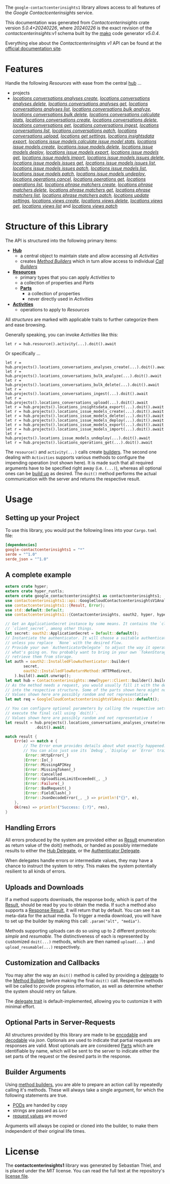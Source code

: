 <!---
DO NOT EDIT !
This file was generated automatically from 'src/generator/templates/api/README.md.mako'
DO NOT EDIT !
-->
The `google-contactcenterinsights1` library allows access to all features of the *Google Contactcenterinsights* service.

This documentation was generated from *Contactcenterinsights* crate version *5.0.4+20240226*, where *20240226* is the exact revision of the *contactcenterinsights:v1* schema built by the [mako](http://www.makotemplates.org/) code generator *v5.0.4*.

Everything else about the *Contactcenterinsights* *v1* API can be found at the
[official documentation site](https://cloud.google.com/contact-center/insights/docs).
# Features

Handle the following *Resources* with ease from the central [hub](https://docs.rs/google-contactcenterinsights1/5.0.4+20240226/google_contactcenterinsights1/Contactcenterinsights) ... 

* projects
 * [*locations conversations analyses create*](https://docs.rs/google-contactcenterinsights1/5.0.4+20240226/google_contactcenterinsights1/api::ProjectLocationConversationAnalysisCreateCall), [*locations conversations analyses delete*](https://docs.rs/google-contactcenterinsights1/5.0.4+20240226/google_contactcenterinsights1/api::ProjectLocationConversationAnalysisDeleteCall), [*locations conversations analyses get*](https://docs.rs/google-contactcenterinsights1/5.0.4+20240226/google_contactcenterinsights1/api::ProjectLocationConversationAnalysisGetCall), [*locations conversations analyses list*](https://docs.rs/google-contactcenterinsights1/5.0.4+20240226/google_contactcenterinsights1/api::ProjectLocationConversationAnalysisListCall), [*locations conversations bulk analyze*](https://docs.rs/google-contactcenterinsights1/5.0.4+20240226/google_contactcenterinsights1/api::ProjectLocationConversationBulkAnalyzeCall), [*locations conversations bulk delete*](https://docs.rs/google-contactcenterinsights1/5.0.4+20240226/google_contactcenterinsights1/api::ProjectLocationConversationBulkDeleteCall), [*locations conversations calculate stats*](https://docs.rs/google-contactcenterinsights1/5.0.4+20240226/google_contactcenterinsights1/api::ProjectLocationConversationCalculateStatCall), [*locations conversations create*](https://docs.rs/google-contactcenterinsights1/5.0.4+20240226/google_contactcenterinsights1/api::ProjectLocationConversationCreateCall), [*locations conversations delete*](https://docs.rs/google-contactcenterinsights1/5.0.4+20240226/google_contactcenterinsights1/api::ProjectLocationConversationDeleteCall), [*locations conversations get*](https://docs.rs/google-contactcenterinsights1/5.0.4+20240226/google_contactcenterinsights1/api::ProjectLocationConversationGetCall), [*locations conversations ingest*](https://docs.rs/google-contactcenterinsights1/5.0.4+20240226/google_contactcenterinsights1/api::ProjectLocationConversationIngestCall), [*locations conversations list*](https://docs.rs/google-contactcenterinsights1/5.0.4+20240226/google_contactcenterinsights1/api::ProjectLocationConversationListCall), [*locations conversations patch*](https://docs.rs/google-contactcenterinsights1/5.0.4+20240226/google_contactcenterinsights1/api::ProjectLocationConversationPatchCall), [*locations conversations upload*](https://docs.rs/google-contactcenterinsights1/5.0.4+20240226/google_contactcenterinsights1/api::ProjectLocationConversationUploadCall), [*locations get settings*](https://docs.rs/google-contactcenterinsights1/5.0.4+20240226/google_contactcenterinsights1/api::ProjectLocationGetSettingCall), [*locations insightsdata export*](https://docs.rs/google-contactcenterinsights1/5.0.4+20240226/google_contactcenterinsights1/api::ProjectLocationInsightsdataExportCall), [*locations issue models calculate issue model stats*](https://docs.rs/google-contactcenterinsights1/5.0.4+20240226/google_contactcenterinsights1/api::ProjectLocationIssueModelCalculateIssueModelStatCall), [*locations issue models create*](https://docs.rs/google-contactcenterinsights1/5.0.4+20240226/google_contactcenterinsights1/api::ProjectLocationIssueModelCreateCall), [*locations issue models delete*](https://docs.rs/google-contactcenterinsights1/5.0.4+20240226/google_contactcenterinsights1/api::ProjectLocationIssueModelDeleteCall), [*locations issue models deploy*](https://docs.rs/google-contactcenterinsights1/5.0.4+20240226/google_contactcenterinsights1/api::ProjectLocationIssueModelDeployCall), [*locations issue models export*](https://docs.rs/google-contactcenterinsights1/5.0.4+20240226/google_contactcenterinsights1/api::ProjectLocationIssueModelExportCall), [*locations issue models get*](https://docs.rs/google-contactcenterinsights1/5.0.4+20240226/google_contactcenterinsights1/api::ProjectLocationIssueModelGetCall), [*locations issue models import*](https://docs.rs/google-contactcenterinsights1/5.0.4+20240226/google_contactcenterinsights1/api::ProjectLocationIssueModelImportCall), [*locations issue models issues delete*](https://docs.rs/google-contactcenterinsights1/5.0.4+20240226/google_contactcenterinsights1/api::ProjectLocationIssueModelIssueDeleteCall), [*locations issue models issues get*](https://docs.rs/google-contactcenterinsights1/5.0.4+20240226/google_contactcenterinsights1/api::ProjectLocationIssueModelIssueGetCall), [*locations issue models issues list*](https://docs.rs/google-contactcenterinsights1/5.0.4+20240226/google_contactcenterinsights1/api::ProjectLocationIssueModelIssueListCall), [*locations issue models issues patch*](https://docs.rs/google-contactcenterinsights1/5.0.4+20240226/google_contactcenterinsights1/api::ProjectLocationIssueModelIssuePatchCall), [*locations issue models list*](https://docs.rs/google-contactcenterinsights1/5.0.4+20240226/google_contactcenterinsights1/api::ProjectLocationIssueModelListCall), [*locations issue models patch*](https://docs.rs/google-contactcenterinsights1/5.0.4+20240226/google_contactcenterinsights1/api::ProjectLocationIssueModelPatchCall), [*locations issue models undeploy*](https://docs.rs/google-contactcenterinsights1/5.0.4+20240226/google_contactcenterinsights1/api::ProjectLocationIssueModelUndeployCall), [*locations operations cancel*](https://docs.rs/google-contactcenterinsights1/5.0.4+20240226/google_contactcenterinsights1/api::ProjectLocationOperationCancelCall), [*locations operations get*](https://docs.rs/google-contactcenterinsights1/5.0.4+20240226/google_contactcenterinsights1/api::ProjectLocationOperationGetCall), [*locations operations list*](https://docs.rs/google-contactcenterinsights1/5.0.4+20240226/google_contactcenterinsights1/api::ProjectLocationOperationListCall), [*locations phrase matchers create*](https://docs.rs/google-contactcenterinsights1/5.0.4+20240226/google_contactcenterinsights1/api::ProjectLocationPhraseMatcherCreateCall), [*locations phrase matchers delete*](https://docs.rs/google-contactcenterinsights1/5.0.4+20240226/google_contactcenterinsights1/api::ProjectLocationPhraseMatcherDeleteCall), [*locations phrase matchers get*](https://docs.rs/google-contactcenterinsights1/5.0.4+20240226/google_contactcenterinsights1/api::ProjectLocationPhraseMatcherGetCall), [*locations phrase matchers list*](https://docs.rs/google-contactcenterinsights1/5.0.4+20240226/google_contactcenterinsights1/api::ProjectLocationPhraseMatcherListCall), [*locations phrase matchers patch*](https://docs.rs/google-contactcenterinsights1/5.0.4+20240226/google_contactcenterinsights1/api::ProjectLocationPhraseMatcherPatchCall), [*locations update settings*](https://docs.rs/google-contactcenterinsights1/5.0.4+20240226/google_contactcenterinsights1/api::ProjectLocationUpdateSettingCall), [*locations views create*](https://docs.rs/google-contactcenterinsights1/5.0.4+20240226/google_contactcenterinsights1/api::ProjectLocationViewCreateCall), [*locations views delete*](https://docs.rs/google-contactcenterinsights1/5.0.4+20240226/google_contactcenterinsights1/api::ProjectLocationViewDeleteCall), [*locations views get*](https://docs.rs/google-contactcenterinsights1/5.0.4+20240226/google_contactcenterinsights1/api::ProjectLocationViewGetCall), [*locations views list*](https://docs.rs/google-contactcenterinsights1/5.0.4+20240226/google_contactcenterinsights1/api::ProjectLocationViewListCall) and [*locations views patch*](https://docs.rs/google-contactcenterinsights1/5.0.4+20240226/google_contactcenterinsights1/api::ProjectLocationViewPatchCall)




# Structure of this Library

The API is structured into the following primary items:

* **[Hub](https://docs.rs/google-contactcenterinsights1/5.0.4+20240226/google_contactcenterinsights1/Contactcenterinsights)**
    * a central object to maintain state and allow accessing all *Activities*
    * creates [*Method Builders*](https://docs.rs/google-contactcenterinsights1/5.0.4+20240226/google_contactcenterinsights1/client::MethodsBuilder) which in turn
      allow access to individual [*Call Builders*](https://docs.rs/google-contactcenterinsights1/5.0.4+20240226/google_contactcenterinsights1/client::CallBuilder)
* **[Resources](https://docs.rs/google-contactcenterinsights1/5.0.4+20240226/google_contactcenterinsights1/client::Resource)**
    * primary types that you can apply *Activities* to
    * a collection of properties and *Parts*
    * **[Parts](https://docs.rs/google-contactcenterinsights1/5.0.4+20240226/google_contactcenterinsights1/client::Part)**
        * a collection of properties
        * never directly used in *Activities*
* **[Activities](https://docs.rs/google-contactcenterinsights1/5.0.4+20240226/google_contactcenterinsights1/client::CallBuilder)**
    * operations to apply to *Resources*

All *structures* are marked with applicable traits to further categorize them and ease browsing.

Generally speaking, you can invoke *Activities* like this:

```Rust,ignore
let r = hub.resource().activity(...).doit().await
```

Or specifically ...

```ignore
let r = hub.projects().locations_conversations_analyses_create(...).doit().await
let r = hub.projects().locations_conversations_bulk_analyze(...).doit().await
let r = hub.projects().locations_conversations_bulk_delete(...).doit().await
let r = hub.projects().locations_conversations_ingest(...).doit().await
let r = hub.projects().locations_conversations_upload(...).doit().await
let r = hub.projects().locations_insightsdata_export(...).doit().await
let r = hub.projects().locations_issue_models_create(...).doit().await
let r = hub.projects().locations_issue_models_delete(...).doit().await
let r = hub.projects().locations_issue_models_deploy(...).doit().await
let r = hub.projects().locations_issue_models_export(...).doit().await
let r = hub.projects().locations_issue_models_import(...).doit().await
let r = hub.projects().locations_issue_models_undeploy(...).doit().await
let r = hub.projects().locations_operations_get(...).doit().await
```

The `resource()` and `activity(...)` calls create [builders][builder-pattern]. The second one dealing with `Activities` 
supports various methods to configure the impending operation (not shown here). It is made such that all required arguments have to be 
specified right away (i.e. `(...)`), whereas all optional ones can be [build up][builder-pattern] as desired.
The `doit()` method performs the actual communication with the server and returns the respective result.

# Usage

## Setting up your Project

To use this library, you would put the following lines into your `Cargo.toml` file:

```toml
[dependencies]
google-contactcenterinsights1 = "*"
serde = "^1.0"
serde_json = "^1.0"
```

## A complete example

```Rust
extern crate hyper;
extern crate hyper_rustls;
extern crate google_contactcenterinsights1 as contactcenterinsights1;
use contactcenterinsights1::api::GoogleCloudContactcenterinsightsV1Analysis;
use contactcenterinsights1::{Result, Error};
use std::default::Default;
use contactcenterinsights1::{Contactcenterinsights, oauth2, hyper, hyper_rustls, chrono, FieldMask};

// Get an ApplicationSecret instance by some means. It contains the `client_id` and 
// `client_secret`, among other things.
let secret: oauth2::ApplicationSecret = Default::default();
// Instantiate the authenticator. It will choose a suitable authentication flow for you, 
// unless you replace  `None` with the desired Flow.
// Provide your own `AuthenticatorDelegate` to adjust the way it operates and get feedback about 
// what's going on. You probably want to bring in your own `TokenStorage` to persist tokens and
// retrieve them from storage.
let auth = oauth2::InstalledFlowAuthenticator::builder(
        secret,
        oauth2::InstalledFlowReturnMethod::HTTPRedirect,
    ).build().await.unwrap();
let mut hub = Contactcenterinsights::new(hyper::Client::builder().build(hyper_rustls::HttpsConnectorBuilder::new().with_native_roots().https_or_http().enable_http1().build()), auth);
// As the method needs a request, you would usually fill it with the desired information
// into the respective structure. Some of the parts shown here might not be applicable !
// Values shown here are possibly random and not representative !
let mut req = GoogleCloudContactcenterinsightsV1Analysis::default();

// You can configure optional parameters by calling the respective setters at will, and
// execute the final call using `doit()`.
// Values shown here are possibly random and not representative !
let result = hub.projects().locations_conversations_analyses_create(req, "parent")
             .doit().await;

match result {
    Err(e) => match e {
        // The Error enum provides details about what exactly happened.
        // You can also just use its `Debug`, `Display` or `Error` traits
         Error::HttpError(_)
        |Error::Io(_)
        |Error::MissingAPIKey
        |Error::MissingToken(_)
        |Error::Cancelled
        |Error::UploadSizeLimitExceeded(_, _)
        |Error::Failure(_)
        |Error::BadRequest(_)
        |Error::FieldClash(_)
        |Error::JsonDecodeError(_, _) => println!("{}", e),
    },
    Ok(res) => println!("Success: {:?}", res),
}

```
## Handling Errors

All errors produced by the system are provided either as [Result](https://docs.rs/google-contactcenterinsights1/5.0.4+20240226/google_contactcenterinsights1/client::Result) enumeration as return value of
the doit() methods, or handed as possibly intermediate results to either the 
[Hub Delegate](https://docs.rs/google-contactcenterinsights1/5.0.4+20240226/google_contactcenterinsights1/client::Delegate), or the [Authenticator Delegate](https://docs.rs/yup-oauth2/*/yup_oauth2/trait.AuthenticatorDelegate.html).

When delegates handle errors or intermediate values, they may have a chance to instruct the system to retry. This 
makes the system potentially resilient to all kinds of errors.

## Uploads and Downloads
If a method supports downloads, the response body, which is part of the [Result](https://docs.rs/google-contactcenterinsights1/5.0.4+20240226/google_contactcenterinsights1/client::Result), should be
read by you to obtain the media.
If such a method also supports a [Response Result](https://docs.rs/google-contactcenterinsights1/5.0.4+20240226/google_contactcenterinsights1/client::ResponseResult), it will return that by default.
You can see it as meta-data for the actual media. To trigger a media download, you will have to set up the builder by making
this call: `.param("alt", "media")`.

Methods supporting uploads can do so using up to 2 different protocols: 
*simple* and *resumable*. The distinctiveness of each is represented by customized 
`doit(...)` methods, which are then named `upload(...)` and `upload_resumable(...)` respectively.

## Customization and Callbacks

You may alter the way an `doit()` method is called by providing a [delegate](https://docs.rs/google-contactcenterinsights1/5.0.4+20240226/google_contactcenterinsights1/client::Delegate) to the 
[Method Builder](https://docs.rs/google-contactcenterinsights1/5.0.4+20240226/google_contactcenterinsights1/client::CallBuilder) before making the final `doit()` call. 
Respective methods will be called to provide progress information, as well as determine whether the system should 
retry on failure.

The [delegate trait](https://docs.rs/google-contactcenterinsights1/5.0.4+20240226/google_contactcenterinsights1/client::Delegate) is default-implemented, allowing you to customize it with minimal effort.

## Optional Parts in Server-Requests

All structures provided by this library are made to be [encodable](https://docs.rs/google-contactcenterinsights1/5.0.4+20240226/google_contactcenterinsights1/client::RequestValue) and 
[decodable](https://docs.rs/google-contactcenterinsights1/5.0.4+20240226/google_contactcenterinsights1/client::ResponseResult) via *json*. Optionals are used to indicate that partial requests are responses 
are valid.
Most optionals are are considered [Parts](https://docs.rs/google-contactcenterinsights1/5.0.4+20240226/google_contactcenterinsights1/client::Part) which are identifiable by name, which will be sent to 
the server to indicate either the set parts of the request or the desired parts in the response.

## Builder Arguments

Using [method builders](https://docs.rs/google-contactcenterinsights1/5.0.4+20240226/google_contactcenterinsights1/client::CallBuilder), you are able to prepare an action call by repeatedly calling it's methods.
These will always take a single argument, for which the following statements are true.

* [PODs][wiki-pod] are handed by copy
* strings are passed as `&str`
* [request values](https://docs.rs/google-contactcenterinsights1/5.0.4+20240226/google_contactcenterinsights1/client::RequestValue) are moved

Arguments will always be copied or cloned into the builder, to make them independent of their original life times.

[wiki-pod]: http://en.wikipedia.org/wiki/Plain_old_data_structure
[builder-pattern]: http://en.wikipedia.org/wiki/Builder_pattern
[google-go-api]: https://github.com/google/google-api-go-client

# License
The **contactcenterinsights1** library was generated by Sebastian Thiel, and is placed 
under the *MIT* license.
You can read the full text at the repository's [license file][repo-license].

[repo-license]: https://github.com/Byron/google-apis-rsblob/main/LICENSE.md

